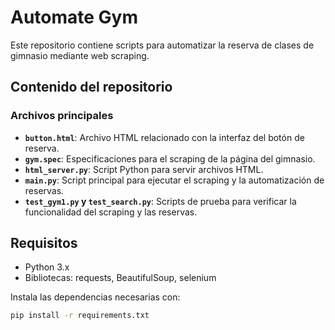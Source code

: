 # Automate Gym

Este repositorio contiene scripts para automatizar la reserva de clases de gimnasio mediante web scraping.

## Contenido del repositorio

### **Archivos principales**

- **`button.html`**: Archivo HTML relacionado con la interfaz del botón de reserva.
- **`gym.spec`**: Especificaciones para el scraping de la página del gimnasio.
- **`html_server.py`**: Script Python para servir archivos HTML.
- **`main.py`**: Script principal para ejecutar el scraping y la automatización de reservas.
- **`test_gym1.py` y `test_search.py`**: Scripts de prueba para verificar la funcionalidad del scraping y las reservas.

## Requisitos

- Python 3.x
- Bibliotecas: requests, BeautifulSoup, selenium

Instala las dependencias necesarias con:
```sh
pip install -r requirements.txt
